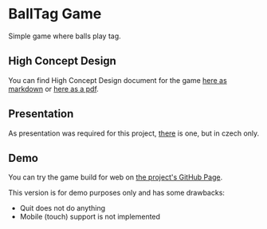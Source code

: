 # BallTag Game

Simple game where balls play tag.

## High Concept Design

You can find High Concept Design document for the game [here as markdown](./HCD.md) or [here as a pdf](./BallTag_Game_HCD.pdf).

## Presentation

As presentation was required for this project, [there](./Prezentace.pdf) is one, but in czech only.

## Demo

You can try the game build for web on [the project's GitHub Page](https://jirivalasek.github.io/BallTagGame/).

This version is for demo purposes only and has some drawbacks:
- Quit does not do anything
- Mobile (touch) support is not implemented